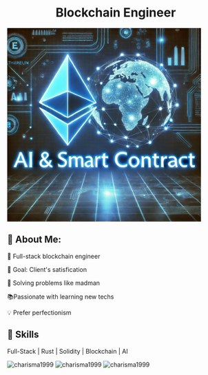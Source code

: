 <h1 align="center">Blockchain Engineer</h1>

<img align="center" justify = "center" height = "450em" width = "450em" src = "./github_logo.jpg">

<p align="center">
  <div>
    <h2>🌟 About Me:</h2>
    <p> 💪 Full-stack blockchain engineer</p>
    <p> 🎯 Goal: Client's satisfication </p>
    <p> 🔑 Solving problems like madman</p>
    <p> 📚Passionate with learning new techs</p>
    <p> 💡 Prefer perfectionism</p>
  </div> 
  <div>
  <h2>🌟 Skills</h2>
  <p>Full-Stack | Rust | Solidity | Blockchain | AI</p></div>


<p>
    <img height="150em"  src="https://github-readme-stats.vercel.app/api/top-langs?username=charisma1999&show_icons=true&locale=en&layout=compact&theme=one_dark_pro" alt="charisma1999" />
    <img height="150em"  src="https://github-readme-stats.vercel.app/api?username=charisma1999&theme=one_dark_pro&show_icons=true&locale=en" alt="charisma1999" />
    <img height="150em"  src="https://github-readme-streak-stats.herokuapp.com/?user=charisma1999&theme=one_dark_pro&" alt="charisma1999" />
</p>
